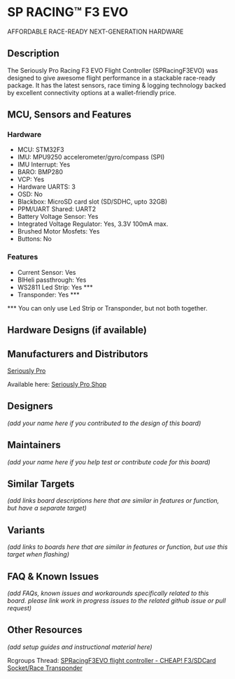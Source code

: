 # SP RACING™ F3 EVO

AFFORDABLE RACE-READY NEXT-GENERATION HARDWARE

## Description

The Seriously Pro Racing F3 EVO Flight Controller (SPRacingF3EVO) was designed to give awesome flight performance in a stackable race-ready package. It has the latest sensors, race timing & logging technology backed by excellent connectivity options at a wallet-friendly price.

## MCU, Sensors and Features

### Hardware
  - MCU: STM32F3
  - IMU: MPU9250 accelerometer/gyro/compass (SPI)
  - IMU Interrupt: Yes
  - BARO: BMP280
  - VCP: Yes
  - Hardware UARTS: 3
  - OSD: No
  - Blackbox: MicroSD card slot (SD/SDHC, upto 32GB)
  - PPM/UART Shared: UART2
  - Battery Voltage Sensor: Yes
  - Integrated Voltage Regulator: Yes, 3.3V 100mA max.
  - Brushed Motor Mosfets: Yes
  - Buttons: No

### Features
  - Current Sensor: Ves
  - BlHeli passthrough: Yes
  - WS2811 Led Strip: Yes ***
  - Transponder: Yes ***

*** You can only use Led Strip or Transponder, but not both together.

## Hardware Designs (if available)

## Manufacturers and Distributors

 [Seriously Pro](http://seriouslypro.com/)

Available here: [Seriously Pro Shop](http://shop.seriouslypro.com/sp-racing-f3-evo)

## Designers
_(add your name here if you contributed to the design of this board)_

## Maintainers
_(add your name here if you help test or contribute code for this board)_

## Similar Targets
_(add links board descriptions here that are similar in features or function, but have a separate target)_

## Variants
_(add links to boards here that are similar in features or function, but use this target when flashing)_

## FAQ & Known Issues
_(add FAQs, known issues and workarounds specifically related to this board. please link work in progress issues to the related github issue or pull request)_

## Other Resources
_(add setup guides and instructional material here)_

Rcgroups Thread: [SPRacingF3EVO flight controller - CHEAP! F3/SDCard Socket/Race Transponder](http://www.rcgroups.com/forums/showthread.php?t=2641205)
